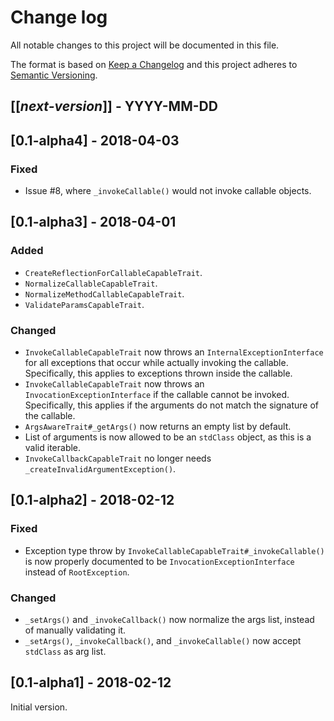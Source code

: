 # Change log
All notable changes to this project will be documented in this file.

The format is based on [Keep a Changelog](http://keepachangelog.com/)
and this project adheres to [Semantic Versioning](http://semver.org/).

## [[*next-version*]] - YYYY-MM-DD

## [0.1-alpha4] - 2018-04-03
### Fixed
- Issue #8, where `_invokeCallable()` would not invoke callable objects.

## [0.1-alpha3] - 2018-04-01
### Added
- `CreateReflectionForCallableCapableTrait`.
- `NormalizeCallableCapableTrait`.
- `NormalizeMethodCallableCapableTrait`.
- `ValidateParamsCapableTrait`.

### Changed
- `InvokeCallableCapableTrait` now throws an `InternalExceptionInterface` for all exceptions that occur while actually
invoking the callable. Specifically, this applies to exceptions thrown inside the callable.
- `InvokeCallableCapableTrait` now throws an `InvocationExceptionInterface` if the callable cannot be invoked.
Specifically, this applies if the arguments do not match the signature of the callable.
- `ArgsAwareTrait#_getArgs()` now returns an empty list by default.
- List of arguments is now allowed to be an `stdClass` object, as this is a valid iterable. 
- `InvokeCallbackCapableTrait` no longer needs `_createInvalidArgumentException()`.

## [0.1-alpha2] - 2018-02-12
### Fixed
- Exception type throw by `InvokeCallableCapableTrait#_invokeCallable()` is now properly documented to be
`InvocationExceptionInterface` instead of `RootException`.

### Changed
- `_setArgs()` and `_invokeCallback()` now normalize the args list, instead of manually validating it.
- `_setArgs()`, `_invokeCallback()`, and `_invokeCallable()` now accept `stdClass` as arg list.

## [0.1-alpha1] - 2018-02-12
Initial version.
